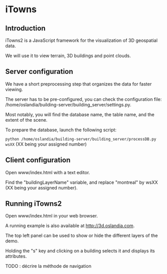# iTowns

## Introduction

iTowns2 is a JavaScript framework for the visualization of 3D geospatial data.

We will use it to view terrain, 3D buildings and point clouds.

## Server configuration

We have a short preprocessing step that organizes the data for faster viewing.

The server has to be pre-configured, you can check the configuration file: /home/oslandia/building-server/building_server/settings.py.

Most notably, you will find the database name, the table name, and the extent of the scene.

To prepare the database, launch the following script:

`python /home/oslandia/building-server/building_server/processDB.py wsXX` (XX being your assigned number)

## Client configuration

Open www/index.html with a text editor.

Find the "buildingLayerName" variable, and replace "montreal" by wsXX (XX being your assigned number).

## Running iTowns2

Open www/index.html in your web browser.

A running example is also available at http://3d.oslandia.com.

The top left panel can be used to show or hide the different layers of the demo.

Holding the "s" key and clicking on a building selects it and displays its attributes.

TODO : décrire la méthode de navigation
